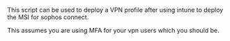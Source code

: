 This script can be used to deploy a VPN profile after using intune to deploy the MSI for sophos connect. 

This assumes you are using MFA for your vpn users which you should be. 

